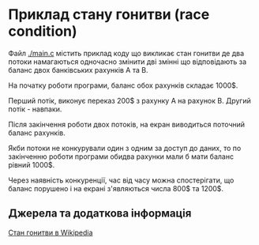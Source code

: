 # Приклад стану гонитви (race condition)

Файл [./main.c](./main.c) містить приклад коду що викликає стан гонитви де
два потоки намагаються одночасно змінити дві змінні що відповідають за баланс
двох банківських рахунків A та B.

На початку роботи програми, баланс обох рахунків складає 1000$.

Перший потік, виконує переказ 200$ з рахунку A на рахунок B.
Другий потік - навпаки.

Після закінчення роботи двох потоків, на екран виводиться поточний баланс
рахунків.

Якби потоки не конкурували один з одним за доступ до даних, то по закінченню
роботи програми обидва рахунки мали б мати баланс рівний 1000$.

Через наявність конкуренції, час від часу можна спостерігати, що баланс порушено
і на екрані з'являються числа 800$ та 1200$.

## Джерела та додаткова інформація

[Стан гонитви в Wikipedia](https://uk.wikipedia.org/wiki/%D0%A1%D1%82%D0%B0%D0%BD_%D0%B3%D0%BE%D0%BD%D0%B8%D1%82%D0%B2%D0%B8)
